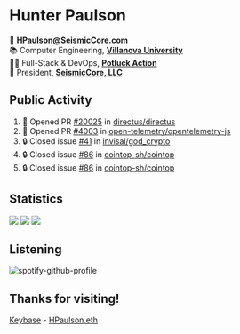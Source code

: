 # Hunter Paulson  

📧 **[HPaulson@SeismicCore.com](mailto:hpaulson@SeismicCore.com)**  
📚 Computer Engineering, **[Villanova University](https://villanova.edu)**  
👨‍💻 Full-Stack & DevOps, **[Potluck Action](https://www.potluckaction.com)**  
💼 President, **[SeismicCore, LLC](https://github.com/SeismicCore)**  

</td></tr></table> 

## Public Activity
<!--START_SECTION:activity-->
1. 💪 Opened PR [#20025](https://github.com/directus/directus/pull/20025) in [directus/directus](https://github.com/directus/directus)
2. 💪 Opened PR [#4003](https://github.com/open-telemetry/opentelemetry-js/pull/4003) in [open-telemetry/opentelemetry-js](https://github.com/open-telemetry/opentelemetry-js)
3. 🔒 Closed issue [#41](https://github.com/invisal/god_crypto/issues/41) in [invisal/god_crypto](https://github.com/invisal/god_crypto)
4. 🔒 Closed issue [#86](https://github.com/cointop-sh/cointop/issues/86) in [cointop-sh/cointop](https://github.com/cointop-sh/cointop)
5. 🔒 Closed issue [#86](https://github.com/cointop-sh/cointop/issues/86) in [cointop-sh/cointop](https://github.com/cointop-sh/cointop)
<!--END_SECTION:activity-->

## Statistics
[![](https://github-readme-stats-1-2s0ke72bn-hpaulson.vercel.app/api?username=HPaulson&show_icons=true&count_private=true&hide_border=true&count_private=true&show_border=false&include_all_commits=true&theme=tokyonight)](https://github.com/anuraghazra/github-readme-stats)
[![](https://github-readme-stats-1-2s0ke72bn-hpaulson.vercel.app/api/wakatime/?username=HPaulson&layout=compact&hide_border=true&langs_count=10&theme=tokyonight&custom_title=Top%20Languages)](https://github.com/anuraghazra/github-readme-stats)
[![](https://github-readme-streak-stats.herokuapp.com/?user=hpaulson&theme=tokyonight&hide_border=true)](https://github.com/DenverCoder1/github-readme-streak-stats)


## Listening
![spotify-github-profile](https://spotify-github-profile.kittinanx.com/api/view?uid=ys0l6wuhmcwstj71cegoht8qy&cover_image=false&theme=default&interchange=true)

## Thanks for visiting!

[Keybase](https://keybase.io/HPaulson) - [HPaulson.eth](https://opensea.io/HPaulson_)
